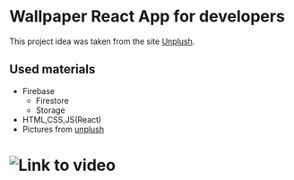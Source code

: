 # Wallpaper React App for developers

This project idea was taken from the site [Unplush](https://unsplash.com/).

## Used materials
* Firebase
    * Firestore
    * Storage
* HTML,CSS,JS(React)
* Pictures from [unplush](https://unsplash.com/)      
# ![Link to video](https://www.youtube.com/watch?v=M1jtgSYxtQY)
